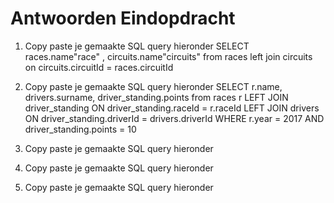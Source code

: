 # Antwoorden Eindopdracht

1. Copy paste je gemaakte SQL query hieronder
   SELECT races.name"race" , circuits.name"circuits" from races left join circuits on circuits.circuitId = races.circuitId
2. Copy paste je gemaakte SQL query hieronder
   SELECT r.name, drivers.surname, driver_standing.points from races r LEFT JOIN driver_standing ON driver_standing.raceId = r.raceId LEFT JOIN drivers ON driver_standing.driverId = drivers.driverId WHERE r.year = 2017 AND driver_standing.points = 10
3. Copy paste je gemaakte SQL query hieronder
   
4. Copy paste je gemaakte SQL query hieronder
   
5. Copy paste je gemaakte SQL query hieronder
   
